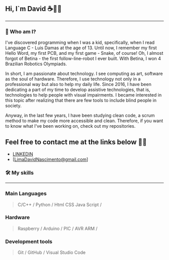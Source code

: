 ## Hi, I`m David ☕👨‍💻
-----------------------

### 🤖 Who am I? 

I've discovered programming when I was a kid, specifically, when I read Language C - Luis Damas at the age of 13. Until now, I remember my first Hello Word, my first PCB, and my first game - Snake, of course! Oh, I almost forgot of Betina - the first follow-line-robot I ever built. With Betina, I won 4 Brazilian Robotics Olympiads.

In short, I am passionate about technology. I see computing as art, software as the soul of hardware. Therefore, I use technology not only in a professional way but also to help my daily life. Since 2016, I have been dedicating a part of my time to develop assistive technologies, that is, technologies to help people with visual impairments. I became interested in this topic after realizing that there are few tools to include blind people in society.

Anyway, in the last few years, I have been studying clean code, a scrum method to make my code more accessible and clean. Therefore, if you want to know what I've been working on, check out my repositories.

Feel free to contact me at the links below 🤖😊
-----------------------------------------------------

* [LINKEDIN](https://www.linkedin.com/in/devdavidlima/) 
* [LimaDavidNascimento@gmail.com] 

### 🛠️ My skills
-----------------------------------------------------

### Main Languages

> C/C++ / Python / Html CSS Java Script /
 
### Hardware

> Raspberry / Arduino / PIC / AVR ARM /

### Development tools

> Git / GitHub / Visual Studio Code



<!--
**Limadavida/Limadavida** is a ✨ _special_ ✨ repository because its `README.md` (this file) appears on your GitHub profile.

Here are some ideas to get you started:

- 🔭 I’m currently working on ...
- 🌱 I’m currently learning ...
- 👯 I’m looking to collaborate on ...
- 🤔 I’m looking for help with ...
- 💬 Ask me about ...
- 📫 How to reach me: ...
- 😄 Pronouns: ...
- ⚡ Fun fact: ...
-->
